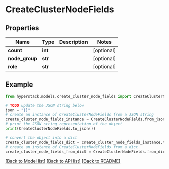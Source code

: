 # CreateClusterNodeFields


## Properties

Name | Type | Description | Notes
------------ | ------------- | ------------- | -------------
**count** | **int** |  | [optional] 
**node_group** | **str** |  | [optional] 
**role** | **str** |  | [optional] 

## Example

```python
from hyperstack.models.create_cluster_node_fields import CreateClusterNodeFields

# TODO update the JSON string below
json = "{}"
# create an instance of CreateClusterNodeFields from a JSON string
create_cluster_node_fields_instance = CreateClusterNodeFields.from_json(json)
# print the JSON string representation of the object
print(CreateClusterNodeFields.to_json())

# convert the object into a dict
create_cluster_node_fields_dict = create_cluster_node_fields_instance.to_dict()
# create an instance of CreateClusterNodeFields from a dict
create_cluster_node_fields_from_dict = CreateClusterNodeFields.from_dict(create_cluster_node_fields_dict)
```
[[Back to Model list]](../README.md#documentation-for-models) [[Back to API list]](../README.md#documentation-for-api-endpoints) [[Back to README]](../README.md)



